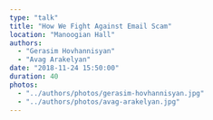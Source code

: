 ```yaml
---
type: "talk"
title: "How We Fight Against Email Scam"
location: "Manoogian Hall"
authors:
  - "Gerasim Hovhannisyan"
  - "Avag Arakelyan"
date: "2018-11-24 15:50:00"
duration: 40
photos:
  - "../authors/photos/gerasim-hovhannisyan.jpg"
  - "../authors/photos/avag-arakelyan.jpg"
---
```

